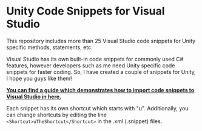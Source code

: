 # Unity Code Snippets for Visual Studio

This repository includes more than 25 Visual Studio code snippets for Unity specific methods, statements, etc.

Visual Studio has its own built-in code snippets for commonly used C# features, however developers such as me need Unity specific code snippets for faster coding. So, I have created a couple of snippets for Unity, I hope you guys like them!

**[You can find a guide which demonstrates how to import code snippets to Visual Studio in here.](https://docs.microsoft.com/en-us/visualstudio/ide/walkthrough-creating-a-code-snippet?view=vs-2022#import-a-code-snippet)**
 
Each snippet has its own shortcut which starts with "u". Additionally, you can change shortcuts by editing the line ```<Shortcut>uTheShortcut</Shortcut>``` in the .xml (.snippet) files.
